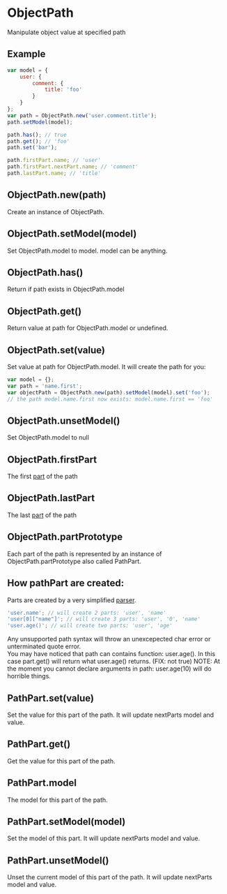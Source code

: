 ObjectPath
=============

Manipulate object value at specified path

## Example

```javascript
var model = {
	user: {
		comment: {
			title: 'foo'
		}
	}
};
var path = ObjectPath.new('user.comment.title');
path.setModel(model);

path.has(); // true
path.get(); // 'foo'
path.set('bar');

path.firstPart.name; // 'user'
path.firstPart.nextPart.name; // 'comment'
path.lastPart.name; // 'title'
```

## ObjectPath.new(path)

Create an instance of ObjectPath.

## ObjectPath.setModel(model)

Set ObjectPath.model to model. model can be anything.

## ObjectPath.has()

Return if path exists in ObjectPath.model

## ObjectPath.get()

Return value at path for ObjectPath.model or undefined.

## ObjectPath.set(value)

Set value at path for ObjectPath.model. It will create the path for you:

```javascript
var model = {};
var path = 'name.first';
var objectPath = ObjectPath.new(path).setModel(model).set('foo');
// the path model.name.first now exists: model.name.first == 'foo'
```

## ObjectPath.unsetModel()

Set ObjectPath.model to null

## ObjectPath.firstPart

The first [part](#objectpathpartprototype) of the path

## ObjectPath.lastPart

The last [part](#objectpathpartprototype) of the path

## ObjectPath.partPrototype

Each part of the path is represented by an instance of ObjectPath.partPrototype also called PathPart.

## How pathPart are created:

Parts are created by a very simplified [parser](./partLexer.js).

```javascript
'user.name'; // will create 2 parts: 'user', 'name'
'user[0]["name"]'; // will create 3 parts: 'user', '0', 'name'
'user.age()'; // will create two parts: 'user', 'age'
```

Any unsupported path syntax will throw an unexcepected char error or unterminated quote error.  
You may have noticed that path can contains function: user.age(). In this case part.get() will return what user.age() returns.  (FIX: not true)
NOTE: At the moment you cannot declare arguments in path: user.age(10) will do horrible things.

## PathPart.set(value)

Set the value for this part of the path. It will update nextParts model and value.

## PathPart.get()

Get the value for this part of the path.

## PathPart.model

The model for this part of the path.

## PathPart.setModel(model)

Set the model of this part. It will update nextParts model and value.

## PathPart.unsetModel()

Unset the current model of this part of the path. It will update nextParts model and value.
